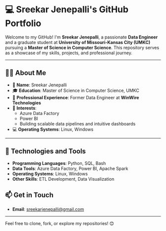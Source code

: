 
# 💻 Sreekar Jenepalli's GitHub Portfolio

Welcome to my GitHub! I'm **Sreekar Jenepalli**, a passionate **Data Engineer** and a graduate student at **University of Missouri-Kansas City (UMKC)** pursuing a **Master of Science in Computer Science**. This repository serves as a showcase of my skills, projects, and professional journey.

---

## 👨‍💻 About Me

- 🌟 **Name**: Sreekar Jenepalli  
- 🎓 **Education**: Master of Science in Computer Science, UMKC  
- 💼 **Professional Experience**: Former Data Engineer at **WinWire Technologies**  
- 🚀 **Interests**:  
  - Azure Data Factory  
  - Power BI  
  - Building scalable data pipelines and intuitive dashboards  
- 💻 **Operating Systems**: Linux, Windows  

---

## 🔧 Technologies and Tools

- **Programming Languages**: Python, SQL, Bash  
- **Data Tools**: Azure Data Factory, Power BI, Apache Spark  
- **Operating Systems**: Linux, Windows  
- **Other Skills**: ETL Development, Data Visualization  


## 📫 Get in Touch

- **Email**: sreekarjenepalli@gmail.com 


---

Feel free to clone, fork, or explore my repositories! 😊
